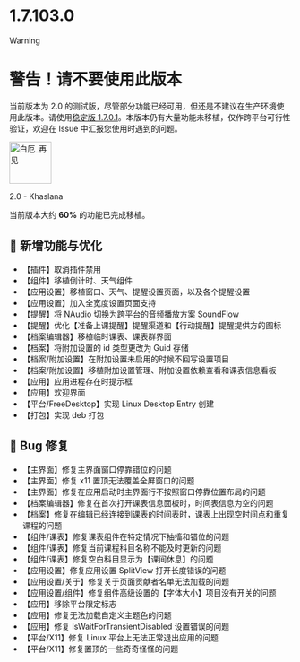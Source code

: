 # 1.7.103.0

> [!warning]
> # 警告！请不要使用此版本
>
> 当前版本为 2.0 的测试版，尽管部分功能已经可用，但还是不建议在生产环境使用此版本。请使用[稳定版 1.7.0.1](https://github.com/ClassIsland/ClassIsland/releases/tag/1.7.0.1)。本版本仍有大量功能未移植，仅作跨平台可行性验证，欢迎在 Issue 中汇报您使用时遇到的问题。

<img src="https://res.classisland.tech/stickers/2.png" height="75" width="75" alt="白厄_再见" title="白厄_再见"/>

2.0 - Khaslana

当前版本大约 **60%** 的功能已完成移植。

## 🚀 新增功能与优化

- 【插件】取消插件禁用
- 【组件】移植倒计时、天气组件
- 【应用设置】移植窗口、天气、提醒设置页面，以及各个提醒设置
- 【应用设置】加入全宽度设置页面支持
- 【提醒】将 NAudio 切换为跨平台的音频播放方案 SoundFlow
- 【提醒】优化【准备上课提醒】提醒渠道和【行动提醒】提醒提供方的图标
- 【档案编辑器】移植临时课表、课表群界面
- 【档案】将附加设置的 id 类型更改为 Guid 存储
- 【档案/附加设置】在附加设置未启用的时候不回写设置项目
- 【档案/附加设置】移植附加设置管理、附加设置依赖查看和课表信息看板
- 【应用】应用进程存在时提示框
- 【应用】欢迎界面
- 【平台/FreeDesktop】实现 Linux Desktop Entry 创建
- 【打包】实现 deb 打包

## 🐛 Bug 修复

- 【主界面】修复主界面窗口停靠错位的问题
- 【主界面】修复 x11 置顶无法覆盖全屏窗口的问题
- 【主界面】修复在应用启动时主界面行不按照窗口停靠位置布局的问题
- 【档案编辑器】修复在首次打开课表信息面板时，时间表信息为空的问题
- 【档案】修复在编辑已经连接到课表的时间表时，课表上出现空时间点和重复课程的问题
- 【组件/课表】修复课表组件在特定情况下抽搐和错位的问题
- 【组件/课表】修复当前课程科目名称不能及时更新的问题
- 【组件/课表】修复空白科目显示为【课间休息】的问题
- 【应用设置】修复应用设置 SplitView 打开长度错误的问题
- 【应用设置/关于】修复关于页面贡献者名单无法加载的问题
- 【应用设置/组件】修复组件高级设置的【字体大小】项目没有开关的问题
- 【应用】移除平台限定标志
- 【应用】修复无法加载自定义主题色的问题
- 【应用】修复 IsWaitForTransientDisabled 设置错误的问题
- 【平台/X11】修复 Linux 平台上无法正常退出应用的问题
- 【平台/X11】修复置顶的一些奇奇怪怪的问题

<!-- generated by git-cliff -->
